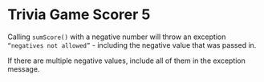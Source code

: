 # Trivia Game Scorer 5

Calling `sumScore()` with a negative number will throw an exception `“negatives not allowed”` - including the negative value that was passed in.

If there are multiple negative values, include all of them in the exception message.
